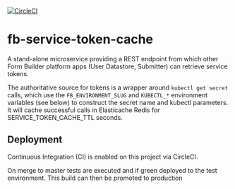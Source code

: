 [![CircleCI](https://circleci.com/gh/ministryofjustice/fb-service-token-cache/tree/master.svg?style=svg)](https://circleci.com/gh/ministryofjustice/fb-service-token-cache/tree/master)

# fb-service-token-cache

A stand-alone microservice providing a REST endpoint from which other Form
Builder platform apps (User Datastore, Submitter) can retrieve service tokens.

The authoritative source for tokens is a wrapper around `kubectl get secret`
calls, which use the `FB_ENVIRONMENT_SLUG` and `KUBECTL_*` environment variables
(see below) to construct the secret name and kubectl parameters. It will cache
successful calls in Elasticache Redis for SERVICE_TOKEN_CACHE_TTL seconds.

## Deployment

Continuous Integration (CI) is enabled on this project via CircleCI.

On merge to master tests are executed and if green deployed to the test environment. This build can then be promoted to production
